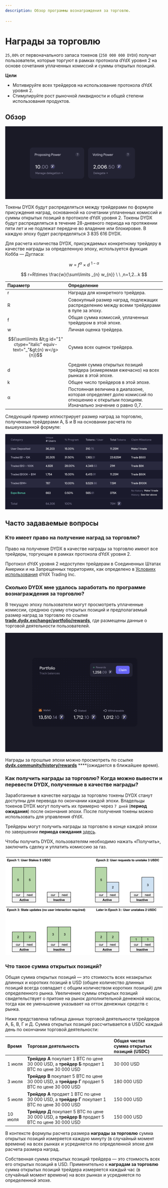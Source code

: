 ```yaml
---
description: Обзор программы вознаграждения за торговлю.

---
```


# Награды за торговлю

`25,00%` от первоначального запаса токенов \(`250 000 000 DYDX`\) получат пользователи, которые торгуют в рамках протокола dYdX уровня 2 на основе сочетания уплаченных комиссий и суммы открытых позиций.

**Цели**

* Мотивируйте всех трейдеров на использование протокола dYdX уровня 2.
* Стимулируйте рост рыночной ликвидности и общей степени использования продуктов.

## **Обзор**

![Торгуйте на базе протокола dYdX уровня 2 и получайте за это награды](../.gitbook/assets/image%20%2814%29.png)

Токены DYDX будут распределяться между трейдерами по формуле присуждения наград, основанной на сочетании уплаченных комиссий и суммы открытых позиций в протоколе dYdX уровня 2. Токены DYDX будут распределяться в течение 28-дневного периода на протяжении пяти лет и не подлежат передаче во владение или блокировке. В каждую эпоху будет распределяться 3 835 616 DYDX.

Для расчета количества DYDX, присуждаемых конкретному трейдеру в качестве награды за определенную эпоху, используется функция Кобба — Дугласа:

$$
 w\ =\ f ^{\alpha } \times d \ ^{1-\alpha }
 $$

$$
 r=R\times \frac{w}{\sum\limits _{n} w_{n}} \ \ ,n=1,2...k
 $$

| Параметр | Определение |
| :--- | :--- |
| r | Награда для конкретного трейдера. |
| R | Совокупный размер наград, подлежащих распределению между всеми трейдерами в пуле за эпоху. |
| f | Общая сумма комиссий, уплаченных трейдером в этой эпохе. |
| w | Личная оценка трейдера. |
| $${\sum\limits &lt;g id="1" ctype="italic" equiv-text="_"&gt;{n} w</g>{n}}$$ | Сумма всех оценок трейдера. |
| d | Средняя сумма открытых позиций трейдера \(измеряемая ежечасно\) на всех рынках в этой эпохе. |
| k | Общее число трейдеров в этой эпохе. |
| α | Постоянная величина в диапазоне, которая определяет долю комиссий по отношению к открытым позициям. Изначально значение α равно 0,7. |

Следующий пример иллюстрирует размер наград за торговлю, полученных трейдерами А, Б и В на основании расчета по вышеуказанной формуле:

![Пример распределения наград за торговлю](../.gitbook/assets/image%20%2838%29.png)

## Часто задаваемые вопросы

### Кто имеет право на получение наград за торговлю?

Право на получение DYDX в качестве награды за торговлю имеют все трейдеры, торгующие в рамках протокола dYdX уровня 2.

Протокол dYdX уровня 2 недоступен трейдерам в Соединенных Штатах Америки и на Запрещенных территориях, как определено в [Условиях использования](https://dydx.exchange/terms) dYdX Trading Inc.

### Сколько DYDX мне удалось заработать по программе вознаграждения за торговлю?

В текущую эпоху пользователи могут просмотреть уплаченные комиссии, среднюю сумму открытых позиций и предполагаемый размер наград за торговлю по ссылке [**trade.dydx.exchange/portfolio/rewards**](https://trade.dydx.exchange/portfolio/rewards), где размещены данные о торговой деятельности пользователей.

![Информация о наградах за текущую эпоху](../.gitbook/assets/image%20%2820%29.png)

Награды за прошлые эпохи можно просмотреть по ссылке [**dydx.community/history/rewards**](https://dydx.community/history/rewards) ****\(ожидается в ближайшее время\).

### Как получить награды за торговлю? Когда можно вывести и перевести DYDX, полученные в качестве награды?

Заработанные в качестве награды за торговлю токены DYDX станут доступны для перевода по окончании каждой эпохи. Владельцы токенов DYDX могут получить их примерно через `7 дней` \(**период ожидания**\) после окончания эпохи. После получения токены можно использовать для управления dYdX.

Трейдеры могут получить награды за торговлю в конце каждой эпохи по завершении **периода ожидания** [здесь](https://dydx.community/dashboard).

Чтобы получить DYDX, пользователям необходимо нажать «Получить», заключить сделку и уплатить комиссию за газ.

![Обзор портфеля наград](../.gitbook/assets/image.png)

### Что такое сумма открытых позиций?

Общая сумма открытых позиций — это стоимость всех незакрытых длинных и коротких позиций в USD \(общее количество длинных позиций всегда совпадает с общим количеством коротких позиций\) для определенного рынка. Увеличение суммы открытых позиций свидетельствует о притоке на рынок дополнительной денежной массы, тогда как ее уменьшение указывает на отток денежных средств с рынка.

Ниже представлена таблица данных торговой деятельности трейдеров A, Б, В, Г и Д. Сумма открытых позиций рассчитывается в USDC каждый день по окончании торговой деятельности:

| Время | Торговая деятельность | Общая чистая сумма открытых позиций \(USDC\) |
| :--- | :--- | :--- |
| 1 июля | **Трейдер A** покупает 1 BTC по цене 30 000 USD, а **трейдер Б** продает 1 BTC по цене 30 000 USD | 30 000 USD |
| 3 июля | **Трейдер В** покупает 5 BTC по цене 30 000 USD, а **трейдер Г** продает 5 BTC по цене 30 000 USD | 180 000 USD |
| 5 июля | **Трейдер А** продает 1 BTC по цене 30 000 USD, а **трейдер Г** покупает 1 BTC по цене 30 000 USD | 150 000 USD |
| 10 июля | **Трейдер Д** покупает 5 BTC по цене 30 000 USD, а **трейдер В** продает 5 BTC по цене 30 000 USD | 150 000 USD |

В контексте формулы расчета размера **награды за торговлю** сумма открытых позиций измеряется каждую минуту \(в случайный момент времени\) на всех рынках и усредняется по определенной эпохе для расчета размера наград.

Собственная сумма открытых позиций трейдера — это стоимость всех его открытых позиций в USD. Применительно к **наградам за торговлю** сумма открытых позиций трейдера измеряется каждый час \(в случайный момент времени\) на всех рынках и усредняется по определенной эпохе.

